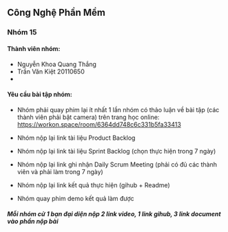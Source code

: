 ## Công Nghệ Phần Mềm
### Nhóm 15
#### Thành viên nhóm:
* Nguyễn Khoa Quang Thắng 
* Trần Văn Kiệt 20110650
* 
#### Yêu cầu bài tập nhóm:

* Nhóm phải quay phim lại ít nhất 1 lần nhóm có thảo luận về bài tập (các thành viên phải bật camera) trên trang học online: https://workon.space/room/6364dd748c6c331b5fa33413

* Nhóm nộp lại link tài liệu Product Backlog

* Nhóm nộp lại link tài liệu Sprint Backlog (chọn thực hiện trong 7 ngày)

* Nhóm nộp lại link ghi nhận Daily Scrum Meeting (phải có đủ các thành viên và phải làm trong 7 ngày)

* Nhóm nộp lại link kết quả thực hiện (gihub + Readme)

* Nhóm quay phim demo kết quả làm được

##### Mỗi nhóm cử 1 bạn đại diện nộp 2 link video, 1 link gihub, 3 link document vào phần nộp bài
